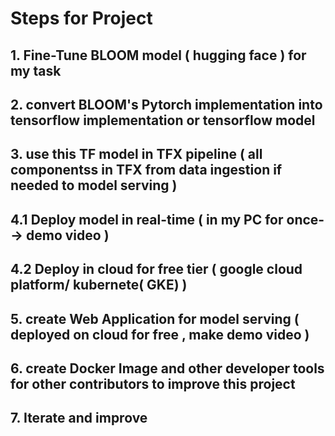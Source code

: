 # Steps for Project

## 1. Fine-Tune BLOOM model ( hugging face ) for my task 
## 2. convert BLOOM's Pytorch implementation into tensorflow implementation or tensorflow model
## 3. use this TF model in TFX pipeline ( all componentss in TFX from data ingestion if needed to model serving )
## 4.1 Deploy model in real-time ( in my PC for once--> demo video )
## 4.2 Deploy in cloud for free tier ( google cloud platform/ kubernete( GKE) )
## 5. create Web Application for model serving ( deployed on cloud for free , make demo video )
## 6. create Docker Image and other developer tools for other contributors to improve this project
## 7. Iterate and improve

